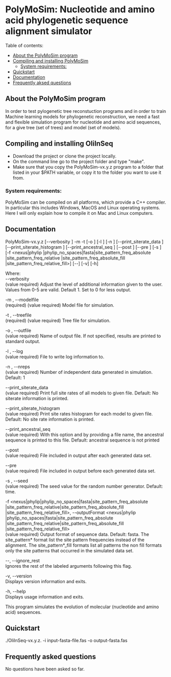 # PolyMoSim: Nucleotide and amino acid phylogenetic sequence alignment simulator

Table of contents:

- [About the PolyMoSim program](#about-the-PolyMoSim-package)
- [Compiling and installing PolyMoSim](#compiling-and-installing)
  * [System requirements:](#system-requirements)
- [Quickstart](#quickstart)
- [Documentation](#documentation)
- [Frequently aksed questions](#Frequently-aksed-questions)

## About the PolyMoSim program <a id="about-the-PolyMoSim-package"></a>
In order to test pylogenetic tree reconstuction programs and in order to train Machine learning models for phylogenetic reconstruction,
we need a fast and flexible simulation program for nucleotide and amino acid sequences, for a give tree (set of trees) and model (set of models).


## Compiling and installing OliInSeq <a id="compiling-and-installing"></a>
- Download the project or clone the project locally.
- On the command line go to the project folder and type "make".
- Make sure that you copy the PolyMoSim-vx.y.z program to a folder that listed in your $PATH variable, or copy it to the folder you want to use it from.

### System requirements:  <a id="system-requirements"></a>
PolyMoSim can be compiled on all platforms, which provide a C++ compiler.
In particular this includes Windows, MacOS and Linux operating systems.
Here I will only explain how to compile it on Mac and Linux computers.

## Documentation <a id="documentation"></a>
PolyMoSim-vx.y.z  [--verbosity <integer>] -m <string> -t <string> [-o <string>] [-l <string>] [-n <unsigned>]
[--print_siterate_data <string>]
[--print_siterate_histogram <string>]
[--print_ancestral_seq <string>] [--post <string>]
[--pre <string>] [-s <unsigned int>] [-f <nexus|phylip
|phylip_no_spaces|fasta|site_pattern_freq_absolute
|site_pattern_freq_relative
|site_pattern_freq_absolute_fill
|site_pattern_freq_relative_fill>] [--] [-v] [-h]  


Where:   
--verbosity <integer>  
(value required)  Adjust the level of additional information given to
the user. Values from 0-5 are valid. Default 1. Set to 0 for less
output.  

-m <string>,  --modelfile <string>  
(required)  (value required)  Model file for simulation.  

-t <string>,  --treefile <string>  
(required)  (value required)  Tree file for simulation.  

-o <string>,  --outfile <string>  
(value required)  Name of output file. If not specified, results are
printed to standard output.  

-l <string>,  --log <string>  
(value required)  File to write log information to.  

-n <unsigned>,  --nreps <unsigned>  
(value required)  Number of independent data generated in simulation.
Default: 1  

--print_siterate_data <string>  
(value required)  Print full site rates of all models to given file.
Default: No siterate information is printed.  

--print_siterate_histogram <string>  
(value required)  Print site rates histogram for each model to given
file. Default: No site rate information is printed.  

--print_ancestral_seq <string>  
(value required)  With this option and by providing a file name, the
ancestral sequence is printed to this file. Default: ancestral
sequence is not printed  

--post <string>  
(value required)  File included in output after each generated data
set.  

--pre <string>  
(value required)  File included in output before each generated data
set.  

-s <unsigned int>,  --seed <unsigned int>  
(value required)  The seed value for the random number generator.
Default: time.  

-f <nexus|phylip|phylip_no_spaces|fasta|site_pattern_freq_absolute
|site_pattern_freq_relative|site_pattern_freq_absolute_fill
|site_pattern_freq_relative_fill>,  --outputFormat <nexus|phylip
|phylip_no_spaces|fasta|site_pattern_freq_absolute
|site_pattern_freq_relative|site_pattern_freq_absolute_fill
|site_pattern_freq_relative_fill>  
(value required)  Output format of sequence data. Default: fasta. The
site_pattern* format list the site pattern frequencies instead of the
alignment. The site_pattern*_fill formats list all patterns the non
fill formats only the site patterns that occurred in the simulated data
set.  

--,  --ignore_rest  
Ignores the rest of the labeled arguments following this flag.  

-v,  --version  
Displays version information and exits.  

-h,  --help  
Displays usage information and exits.  


This program simulates the evolution of molecular (nucleotide and amino
acid) sequences.  


## Quickstart <a id="quickstart"></a>
./OliInSeq-vx.y.z. -i input-fasta-file.fas -o output-fasta.fas



## Frequently asked questions <a id="Frequently-aksed-questions"></a>
No questions have been asked so far.

